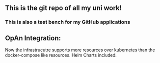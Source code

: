 ## This is the git repo of all my uni work! ##

### This is also a test bench for my GitHub applications

## OpAn Integration:
Now the infrastrucutre supports more resources over kubernetes than the docker-compose like resources. 
Helm Charts included.
